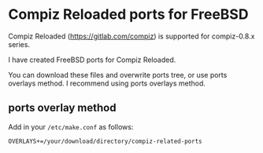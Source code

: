 # Compiz Reloaded ports for FreeBSD

Compiz Reloaded (https://gitlab.com/compiz) is supported for compiz-0.8.x series.

I have created FreeBSD ports for Compiz Reloaded.

You can download these files and overwrite ports tree, or use ports overlays method. I recommend using ports overlays method.

## ports overlay method

Add in your `/etc/make.conf` as follows:

`OVERLAYS+=/your/download/directory/compiz-related-ports`
